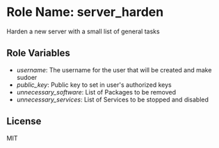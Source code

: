 Role Name: **server_harden**
=========

Harden a new server with a small list of general tasks

Role Variables
--------------

* _username_: The username for the user that will be created and make sudoer
* _public_key_: Public key to set in user's authorized keys
* _unnecessary_software_: List of Packages to be removed
* _unnecessary_services_: List of Services to be stopped and disabled

License
-------

MIT

